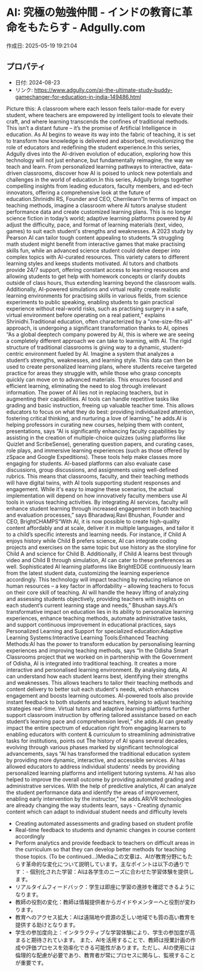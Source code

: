 # AI: 究極の勉強仲間 - インドの教育に革命をもたらす - Adgully.com

作成日: 2025-05-19 19:21:04

## プロパティ

- 日付: 2024-08-23
- リンク: https://www.adgully.com/ai-the-ultimate-study-buddy-gamechanger-for-education-in-india-149486.html

Picture this: A classroom where each lesson feels tailor-made for every student, where teachers are empowered by intelligent tools to elevate their craft, and where learning transcends the confines of traditional methods. This isn’t a distant future – it’s the promise of Artificial Intelligence in education. As AI begins to weave its way into the fabric of teaching, it is set to transform how knowledge is delivered and absorbed, revolutionizing the role of educators and redefining the student experience.In this series, Adgully dives into the AI-driven evolution of education, exploring how this technology will not just enhance, but fundamentally reimagine, the way we teach and learn. From personalized learning pathways to interactive, data-driven classrooms, discover how AI is poised to unlock new potentials and challenges in the world of education.In this series, Adgully brings together compelling insights from leading educators, faculty members, and ed-tech innovators, offering a comprehensive look at the future of education.Shrinidhi RS, Founder and CEO, Cherrilearn“In terms of impact on teaching methods, imagine a classroom where AI tutors analyse student performance data and create customized learning plans. This is no longer science fiction in today’s world; adaptive learning platforms powered by AI adjust the difficulty, pace, and format of learning materials (text, video, games) to suit each student's strengths and weaknesses. A 2023 study by Pearson AI can tailor tough content appealing to students.“A struggling math student might benefit from interactive games that make practising skills fun, while an advanced science student could delve deeper into complex topics with AI-curated resources. This variety caters to different learning styles and keeps students motivated. AI tutors and chatbots provide 24/7 support, offering constant access to learning resources and allowing students to get help with homework concepts or clarify doubts outside of class hours, thus extending learning beyond the classroom walls. Additionally, AI-powered simulations and virtual reality create realistic learning environments for practising skills in various fields, from science experiments to public speaking, enabling students to gain practical experience without real-world risks, such as practising surgery in a safe, virtual environment before operating on a real patient,” explains Shrinidhi.Traditional education, often characterized by a "one-size-fits-all" approach, is undergoing a significant transformation thanks to AI, opines “As a global deeptech company powered by AI, this is where we are seeing a completely different approach we can take to learning, with AI. The rigid structure of traditional classrooms is giving way to a dynamic, student-centric environment fueled by AI. Imagine a system that analyzes a student’s strengths, weaknesses, and learning style. This data can then be used to create personalized learning plans, where students receive targeted practice for areas they struggle with, while those who grasp concepts quickly can move on to advanced materials. This ensures focused and efficient learning, eliminating the need to slog through irrelevant information. The power of AI lies not in replacing teachers, but in augmenting their capabilities. AI tools can handle repetitive tasks like grading and basic instruction, freeing up valuable teacher time. This allows educators to focus on what they do best: providing individualized attention, fostering critical thinking, and nurturing a love of learning,” he adds.AI is helping professors in curating new courses, helping them with content, presentations, says “AI is significantly enhancing faculty capabilities by assisting in the creation of multiple-choice quizzes (using platforms like Quizlet and ScribeSense), generating question papers, and curating cases, role plays, and immersive learning experiences (such as those offered by zSpace and Google Expeditions). These tools help make classes more engaging for students. AI-based platforms can also evaluate case discussions, group discussions, and assignments using well-defined rubrics. This means that classrooms, faculty, and their teaching methods will have digital twins, with AI tools supporting student responses and engagement. While it's easy to imagine these scenarios, the actual implementation will depend on how innovatively faculty members use AI tools in various teaching activities. By integrating AI services, faculty will enhance student learning through increased engagement in both teaching and evaluation processes,” says Bharadwaj.Ravi Bhushan, Founder and CEO, BrightCHAMPS“With AI, it is now possible to create high-quality content affordably and at scale, deliver it in multiple languages, and tailor it to a child’s specific interests and learning needs. For instance, if Child A enjoys history while Child B prefers science, AI can integrate coding projects and exercises on the same topic but use history as the storyline for Child A and science for Child B. Additionally, if Child A learns best through video and Child B through simulation, AI can cater to these preferences as well. Sophisticated AI learning platforms like BrightEDGE continuously learn from the latest student data, customizing the learning experience accordingly. This technology will impact teaching by reducing reliance on human resources – a key factor in affordability – allowing teachers to focus on their core skill of teaching. AI will handle the heavy lifting of analyzing and assessing students objectively, providing teachers with insights on each student’s current learning stage and needs,” Bhushan says.AI’s transformative impact on education lies in its ability to personalize learning experiences, enhance teaching methods, automate administrative tasks, and support continuous improvement in educational practices, says Personalized Learning and Support for specialized education:Adaptive Learning Systems:Interactive Learning Tools:Enhanced Teaching Methods:AI has the power to transform education by personalising learning experiences and improving teaching methods, says “In the Odisha Smart Classrooms project that we worked on in partnership with the Government of Odisha, AI is integrated into traditional teaching. It creates a more interactive and personalised learning environment. By analysing data, AI can understand how each student learns best, identifying their strengths and weaknesses. This allows teachers to tailor their teaching methods and content delivery to better suit each student's needs, which enhances engagement and boosts learning outcomes. AI-powered tools also provide instant feedback to both students and teachers, helping to adjust teaching strategies real-time. Virtual tutors and adaptive learning platforms further support classroom instruction by offering tailored assistance based on each student’s learning pace and comprehension level,” she adds.AI can greatly impact the entire spectrum of education right from engaging learners to enabling educators with content & curriculum to streamlining administrative tasks for institutions, points out The history of AI spans several decades, evolving through various phases marked by significant technological advancements, says “AI has transformed the traditional education system by providing more dynamic, interactive, and accessible services. AI has allowed educators to address individual students' needs by providing personalized learning platforms and intelligent tutoring systems. AI has also helped to improve the overall outcome by providing automated grading and administrative services. With the help of predictive analytics, AI can analyze the student performance data and identify the areas of improvement, enabling early intervention by the instructor,” he adds.AR/VR technologies are already changing the way students learn, says - Creating dynamic content which can adapt to individual student needs and difficulty levels
- Creating automated assessments and grading based on student profile
- Real-time feedback to students and dynamic changes in course content accordingly
- Perform analytics and provide feedback to teachers on difficult areas in the curriculum so that they can develop better methods for teaching those topics.
(To be continued…)Mediaこの文章は、AIが教育分野にもたらす革命的な変化について説明しています。主なポイントは以下の通りです：- 個別化された学習：AIは各学生のニーズに合わせた学習体験を提供します。
- リアルタイムフィードバック：学生は即座に学習の進捗を確認できるようになります。
- 教師の役割の変化：教師は情報提供者からガイドやメンターへと役割が変わります。
- 教育へのアクセス拡大：AIは遠隔地や資源の乏しい地域でも質の高い教育を提供する助けとなります。
- 学生の参加度向上：インタラクティブな学習体験により、学生の参加度が高まると期待されています。
また、AIを活用することで、教師は授業計画の作成や評価プロセスを効率化できる可能性があります。ただし、AIの使用には倫理的な配慮が必要であり、教育者が常にプロセスに関与し、監視することが重要です。